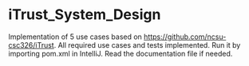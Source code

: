 # iTrust_System_Design
Implementation of 5 use cases based on https://github.com/ncsu-csc326/iTrust.
All required use cases and tests implemented.
Run it by importing pom.xml in IntelliJ.
Read the documentation file if needed.
